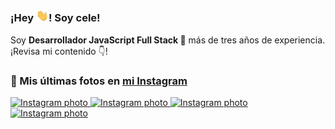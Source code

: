 <h3>¡Hey <img src="https://raw.githubusercontent.com/ABSphreak/ABSphreak/master/gifs/Hi.gif" width="20px" decondig="async">! Soy cele!</h3>

<p>Soy <strong>Desarrollador JavaScript Full Stack 🚀</strong> más de tres años de experiencia.<br />¡Revisa mi contenido 👇!</p>

### 📸 Mis últimas fotos en [mi Instagram](https://instagram.com/cele)


<a href='https://instagram.com/p/C1UpuSGLQiG' target='_blank'>
  <img width='20%' src='https://instagram.fkiv3-1.fna.fbcdn.net/v/t51.29350-15/412513918_1325803934584302_4400498733289087214_n.jpg?stp=dst-jpg_e15&_nc_ht=instagram.fkiv3-1.fna.fbcdn.net&_nc_cat=106&_nc_ohc=Rc2roISfVUMQ7kNvgGkp6pl&edm=APU89FABAAAA&ccb=7-5&oh=00_AYCXWR4o6hGW8_RR_AtWtNrGK9aErfU2BeFKXmPhB4HfDg&oe=6653261D&_nc_sid=bc0c2c' alt='Instagram photo' />
</a>
<a href='https://instagram.com/p/CzMY3lzxgmx' target='_blank'>
  <img width='20%' src='https://instagram.fkiv3-1.fna.fbcdn.net/v/t51.29350-15/398916226_819142863293745_2426123683154743297_n.webp?stp=dst-jpg_e35&_nc_ht=instagram.fkiv3-1.fna.fbcdn.net&_nc_cat=109&_nc_ohc=uHMN5rSajFIQ7kNvgH32qQz&edm=APU89FABAAAA&ccb=7-5&oh=00_AYARxmhtyqJMkwXF5a0soaVHiR5LHxsyb37TlQUdb1gdrg&oe=6653250C&_nc_sid=bc0c2c' alt='Instagram photo' />
</a>
<a href='https://instagram.com/p/CygbQv4uqxM' target='_blank'>
  <img width='20%' src='https://instagram.fkiv3-1.fna.fbcdn.net/v/t51.29350-15/391525959_236593062741789_5868561716480810596_n.webp?stp=dst-jpg_e35&_nc_ht=instagram.fkiv3-1.fna.fbcdn.net&_nc_cat=109&_nc_ohc=P4D1ThlHoAYQ7kNvgFD2u6L&edm=APU89FABAAAA&ccb=7-5&oh=00_AYCIWJAck7n1ISxo9zDJDlNUAEl7C1kFmoaFqN5yds9cag&oe=66532B48&_nc_sid=bc0c2c' alt='Instagram photo' />
</a>
<a href='https://instagram.com/p/CxTmOF6vN8M' target='_blank'>
  <img width='20%' src='https://instagram.fkiv3-1.fna.fbcdn.net/v/t51.29350-15/378565944_323878180141713_8920720304536029091_n.jpg?stp=dst-jpg_e15&_nc_ht=instagram.fkiv3-1.fna.fbcdn.net&_nc_cat=109&_nc_ohc=zy6N0xGaVeMQ7kNvgE5A4xr&edm=APU89FABAAAA&ccb=7-5&oh=00_AYC55WPTbe6VMwVfwmYRDSPZyQJUz_j3_SohzLYcd4ySiw&oe=66532512&_nc_sid=bc0c2c' alt='Instagram photo' />
</a>
